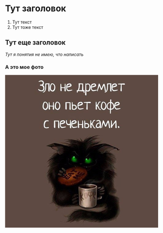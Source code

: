 # Тут заголовок

1. Тут текст
2. Тут тоже текст

## Тут еще заголовок

_Тут я понятия не имею, что написать_

### А это мое фото

![А это мое фото](img/01.jpg)
